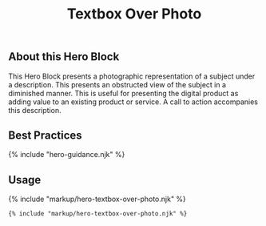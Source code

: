 ﻿---
title: Textbox Over Photo
summary: Short text over over a photograph.
tags: feature blocks
layout: guide
eleventyNavigation:
  key: Textbox Over Photo
  parent: Hero Blocks
  excerpt: Short text over over a photograph.
  order: 5
  img: /img/illustrations/illus-textbox-over-photo.svg
---

## About this Hero Block

This Hero Block presents a photographic representation of a subject under a description. This presents an obstructed view of the subject in a diminished manner. This is useful for presenting the digital product as adding value to an existing product or service. A call to action accompanies this description.

## Best Practices

{% include "hero-guidance.njk" %}

## Usage

{% include "markup/hero-textbox-over-photo.njk" %}

``` html
{% include "markup/hero-textbox-over-photo.njk" %}
```
